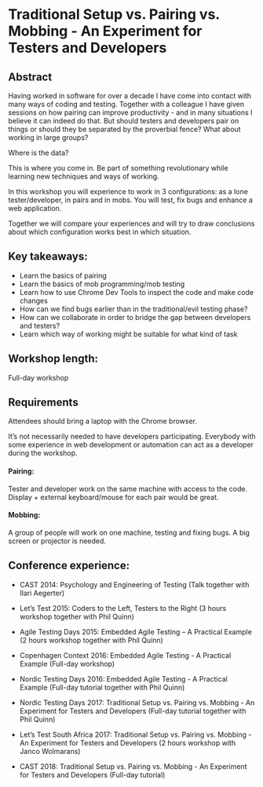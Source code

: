 # Traditional Setup vs. Pairing vs. Mobbing - An Experiment for Testers and Developers

## Abstract

Having worked in software for over a decade I have come into contact with many ways of coding and testing. Together with a colleague I have given sessions on how pairing can improve productivity - and in many situations I believe it can indeed do that. But should testers and developers pair on things or should they be separated by the proverbial fence? What about working in large groups?

Where is the data?

This is where you come in. Be part of something revolutionary while learning new techniques and ways of working. 

In this workshop you will experience to work in 3 configurations: as a lone tester/developer, in pairs and in mobs. You will test, fix bugs and enhance a web application. 

Together we will compare your experiences and will try to draw conclusions about which configuration works best in which situation.

## Key takeaways:

- Learn the basics of pairing
- Learn the basics of mob programming/mob testing
- Learn how to use Chrome Dev Tools to inspect the code and make code changes
- How can we find bugs earlier than in the traditional/evil testing phase?
- How can we collaborate in order to bridge the gap between developers and testers?
- Learn which way of working might be suitable for what kind of task


## Workshop length:

Full-day workshop

## Requirements

Attendees should bring a laptop with the Chrome browser.

It’s not necessarily needed to have developers participating. Everybody with some experience in web development or automation can act as a developer during the workshop.

#### Pairing:
Tester and developer work on the same machine with access to the code.
Display + external keyboard/mouse for each pair would be great.

#### Mobbing:
A group of people will work on one machine, testing and fixing bugs.
A big screen or projector is needed.

## Conference experience:

- CAST 2014: Psychology and Engineering of Testing (Talk together with Ilari Aegerter)

- Let’s Test 2015: Coders to the Left, Testers to the Right (3 hours workshop together with Phil Quinn)

- Agile Testing Days 2015: Embedded Agile Testing – A Practical Example (2 hours workshop together with Phil Quinn)

- Copenhagen Context 2016: Embedded Agile Testing - A Practical Example (Full-day workshop)

- Nordic Testing Days 2016: Embedded Agile Testing - A Practical Example (Full-day tutorial together with Phil Quinn)

- Nordic Testing Days 2017: Traditional Setup vs. Pairing vs. Mobbing - An Experiment for Testers and Developers (Full-day tutorial together with Phil Quinn)

- Let’s Test South Africa 2017: Traditional Setup vs. Pairing vs. Mobbing - An Experiment for Testers and Developers
(2 hours workshop with Janco Wolmarans)

- CAST 2018: Traditional Setup vs. Pairing vs. Mobbing - An Experiment for Testers and Developers (Full-day tutorial)
